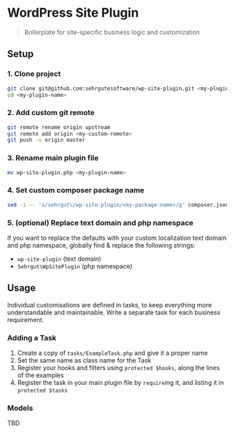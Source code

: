 # WordPress Site Plugin

> Boilerplate for site-specific business logic and customization

## Setup

### 1. Clone project

```bash
git clone git@github.com:sehrgutesoftware/wp-site-plugin.git <my-plugin-name>
cd <my-plugin-name>
```

### 2. Add custom git remote

```bash
git remote rename origin upstream
git remote add origin <my-custom-remote>
git push -u origin master
```

### 3. Rename main plugin file

```bash
mv wp-site-plugin.php <my-plugin-name>
```

### 4. Set custom composer package name

```bash
sed -i -- 's/sehrgut\/wp-site-plugin/<my-package-name>/g' composer.json
```

### 5. (optional) Replace text domain and php namespace

If you want to replace the defaults with your custom localization text domain and php namespace, globally find & replace the following strings:

- `wp-site-plugin` (text domain)
- `Sehrgut\WpSitePlugin` (php namespace)

## Usage

Individual customisations are defined in tasks, to keep everything more understandable and maintainable. Write a separate task for each business requirement.

### Adding a Task

1. Create a copy of `tasks/ExampleTask.php` and give it a proper name
2. Set the same name as class name for the Task
3. Register your hooks and filters using `protected $hooks`, along the lines of the examples
4. Register the task in your main plugin file by `require`ing it, and listing it in `protected $tasks`

### Models

TBD
